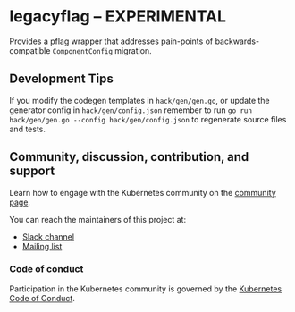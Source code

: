 # legacyflag – EXPERIMENTAL

Provides a pflag wrapper that addresses pain-points of backwards-compatible `ComponentConfig` migration.

## Development Tips

If you modify the codegen templates in `hack/gen/gen.go`, or update the 
generator config in `hack/gen/config.json` remember to run
`go run hack/gen/gen.go --config hack/gen/config.json` to regenerate source 
files and tests.

## Community, discussion, contribution, and support

Learn how to engage with the Kubernetes community on the [community page](http://kubernetes.io/community/).

You can reach the maintainers of this project at:

- [Slack channel](https://kubernetes.slack.com/messages/wg-component-standard)
- [Mailing list](https://groups.google.com/forum/#!forum/kubernetes-wg-component-standard)

### Code of conduct

Participation in the Kubernetes community is governed by the [Kubernetes Code of Conduct](code-of-conduct.md).
